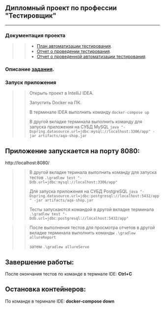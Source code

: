 ## Дипломный проект по профессии "Тестировщик"
---------------------------------------------
### Документация проекта
>> - [План автоматизации тестирования](https://github.com/Anastasiia86/QA-DIPLOMA/blob/main/docs/Plan.md).
>> - [Отчет о проведении тестирования](https://github.com/Anastasiia86/QA-DIPLOMA/blob/main/docs/Report.md).
>> - [Отчет о проведенной автоматизации тестирования](https://github.com/Anastasiia86/QA-DIPLOMA/blob/main/docs/Summary.md).

### Описание [задания](https://github.com/netology-code/qa-diploma).


### Запуск приложения
>> Открыть проект в IntelliJ IDEA.
>> 
>> Запустить Docker на ПК.
>> 
>> В терминале IDEA выполнить команду
`docker-compose up`
>>
>> В другой вкладке терминала выполнить команду для запуска приложения на СУБД MySQL
`java "-Dspring.datasource.url=jdbc:mysql://localhost:3306/app" -jar artifacts/aqa-shop.jar`
>>
## Приложение запускается на порту 8080:
 http://localhost:8080/

>> В другой вкладке теринала выполнить команду для запуска тестов
`.\gradlew test "-Ddb.url=jdbc:mysql://localhost:3306/app"`
>>
>> Для запуска приложения на СУБД PostgreSQL
`java "-Dspring.datasource.url=jdbc:postgresql://localhost:5432/app" -jar artifacts/aqa-shop.jar`
>>
>> Тесты запускаются командой в другой вкладке терминала
`.\gradlew test "-Ddb.url=jdbc:postgresql://localhost:5432/app"`

>> После выполнения тестов для просмотра отчетов в другой вкладке терминала выполнить команды
`.\gradlew allureReport`
>>
>> затем
`.\gradlew allureServe `

## Завершение работы:

После окончания тестов по команде в термнале IDE:
**Ctrl+C**

## Остановка контейнеров:

По команде в термнале IDE:
**docker-compose down**